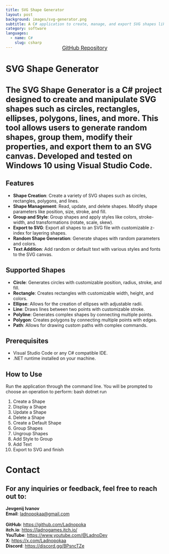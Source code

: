 ```yaml
---
title: SVG Shape Generator  
layout: post  
background: images/svg-generator.png 
subtitle: A C# application to create, manage, and export SVG shapes like circles, rectangles, polygons, and more.  
category: software  
languages:  
  - name: C#  
    slug: csharp  
---
```


<div style="text-align: center; margin-top: -30px; margin-bottom: 25px; scale: 1">
  <a href="https://github.com/Ladnopoka/SVG_Shape_Generator" target="_blank" class="btn btn-primary" style="padding: 10px 20px; font-size: 1.2em;">GitHub Repository</a>
</div>

# SVG Shape Generator
<h3 style="font-size: 25px">
The SVG Shape Generator is a C# project designed to create and manipulate SVG shapes such as circles, rectangles, ellipses, polygons, lines, and more. This tool allows users to generate random shapes, group them, modify their properties, and export them to an SVG canvas. Developed and tested on Windows 10 using Visual Studio Code.
</h3>

## Features
- **Shape Creation**: Create a variety of SVG shapes such as circles, rectangles, polygons, and lines.
- **Shape Management**: Read, update, and delete shapes. Modify shape parameters like position, size, stroke, and fill.
- **Group and Style**: Group shapes and apply styles like colors, stroke-width, and transformations (rotate, scale, skew).
- **Export to SVG**: Export all shapes to an SVG file with customizable z-index for layering shapes.
- **Random Shape Generation**: Generate shapes with random parameters and colors.
- **Text Addition**: Add random or default text with various styles and fonts to the SVG canvas.

## Supported Shapes
- **Circle**: Generates circles with customizable position, radius, stroke, and fill.
- **Rectangle**: Creates rectangles with customizable width, height, and colors.
- **Ellipse**: Allows for the creation of ellipses with adjustable radii.
- **Line**: Draws lines between two points with customizable stroke.
- **Polyline**: Generates complex shapes by connecting multiple points.
- **Polygon**: Creates polygons by connecting multiple points with edges.
- **Path**: Allows for drawing custom paths with complex commands.

## Prerequisites
- Visual Studio Code or any C# compatible IDE.
- .NET runtime installed on your machine.

## How to Use
Run the application through the command line. You will be prompted to choose an operation to perform:
bash
dotnet run

1. Create a Shape
2. Display a Shape
3. Update a Shape
4. Delete a Shape
5. Create a Default Shape
6. Group Shapes
7. Ungroup Shapes
8. Add Style to Group
9. Add Text
10. Export to SVG and finish

# Contact
## For any inquiries or feedback, feel free to reach out to:

**Jevgenij Ivanov** <br>
**Email**: ladnopokaa@gmail.com <br><br>
**GitHub**: https://github.com/Ladnopoka <br>
**itch.io**: https://ladnogames.itch.io/ <br>
**YouTube**: https://www.youtube.com/@LadnoDev <br>
**X**: https://x.com/Ladnopokaa <br>
**Discord**: https://discord.gg/BPsncTZe